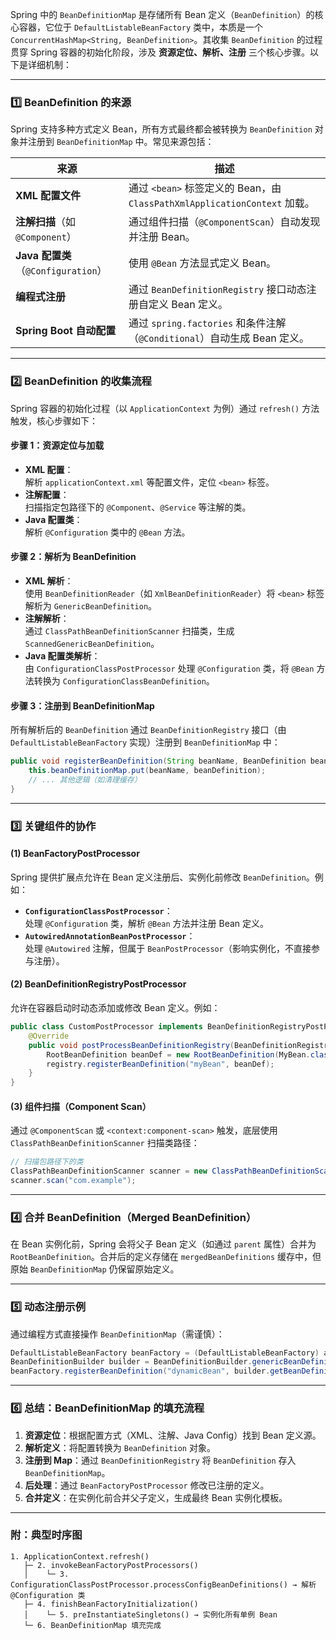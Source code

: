 Spring 中的 `BeanDefinitionMap` 是存储所有 Bean 定义（`BeanDefinition`）的核心容器，它位于 `DefaultListableBeanFactory` 类中，本质是一个 `ConcurrentHashMap<String, BeanDefinition>`。其收集 `BeanDefinition` 的过程贯穿 Spring 容器的初始化阶段，涉及 **资源定位、解析、注册** 三个核心步骤。以下是详细机制：

---

### 1️⃣ **BeanDefinition 的来源**
Spring 支持多种方式定义 Bean，所有方式最终都会被转换为 `BeanDefinition` 对象并注册到 `BeanDefinitionMap` 中。常见来源包括：

| 来源                          | 描述                                                                 |
|-------------------------------|----------------------------------------------------------------------|
| **XML 配置文件**              | 通过 `<bean>` 标签定义的 Bean，由 `ClassPathXmlApplicationContext` 加载。 |
| **注解扫描**（如 `@Component`） | 通过组件扫描（`@ComponentScan`）自动发现并注册 Bean。                     |
| **Java 配置类**（`@Configuration`） | 使用 `@Bean` 方法显式定义 Bean。                                       |
| **编程式注册**                | 通过 `BeanDefinitionRegistry` 接口动态注册自定义 Bean 定义。              |
| **Spring Boot 自动配置**       | 通过 `spring.factories` 和条件注解（`@Conditional`）自动生成 Bean 定义。   |

---

### 2️⃣ **BeanDefinition 的收集流程**
Spring 容器的初始化过程（以 `ApplicationContext` 为例）通过 `refresh()` 方法触发，核心步骤如下：

#### 步骤 1：资源定位与加载
- **XML 配置**：  
  解析 `applicationContext.xml` 等配置文件，定位 `<bean>` 标签。
- **注解配置**：  
  扫描指定包路径下的 `@Component`、`@Service` 等注解的类。
- **Java 配置类**：  
  解析 `@Configuration` 类中的 `@Bean` 方法。

#### 步骤 2：解析为 BeanDefinition
- **XML 解析**：  
  使用 `BeanDefinitionReader`（如 `XmlBeanDefinitionReader`）将 `<bean>` 标签解析为 `GenericBeanDefinition`。
- **注解解析**：  
  通过 `ClassPathBeanDefinitionScanner` 扫描类，生成 `ScannedGenericBeanDefinition`。
- **Java 配置类解析**：  
  由 `ConfigurationClassPostProcessor` 处理 `@Configuration` 类，将 `@Bean` 方法转换为 `ConfigurationClassBeanDefinition`。

#### 步骤 3：注册到 BeanDefinitionMap
所有解析后的 `BeanDefinition` 通过 `BeanDefinitionRegistry` 接口（由 `DefaultListableBeanFactory` 实现）注册到 `BeanDefinitionMap` 中：

```java
public void registerBeanDefinition(String beanName, BeanDefinition beanDefinition) {
    this.beanDefinitionMap.put(beanName, beanDefinition);
    // ... 其他逻辑（如清理缓存）
}
```

---

### 3️⃣ **关键组件的协作**
#### (1) BeanFactoryPostProcessor
Spring 提供扩展点允许在 Bean 定义注册后、实例化前修改 `BeanDefinition`。例如：
- **`ConfigurationClassPostProcessor`**：  
  处理 `@Configuration` 类，解析 `@Bean` 方法并注册 Bean 定义。
- **`AutowiredAnnotationBeanPostProcessor`**：  
  处理 `@Autowired` 注解，但属于 `BeanPostProcessor`（影响实例化，不直接参与注册）。

#### (2) BeanDefinitionRegistryPostProcessor
允许在容器启动时动态添加或修改 Bean 定义。例如：
```java
public class CustomPostProcessor implements BeanDefinitionRegistryPostProcessor {
    @Override
    public void postProcessBeanDefinitionRegistry(BeanDefinitionRegistry registry) {
        RootBeanDefinition beanDef = new RootBeanDefinition(MyBean.class);
        registry.registerBeanDefinition("myBean", beanDef);
    }
}
```

#### (3) 组件扫描（Component Scan）
通过 `@ComponentScan` 或 `<context:component-scan>` 触发，底层使用 `ClassPathBeanDefinitionScanner` 扫描类路径：
```java
// 扫描包路径下的类
ClassPathBeanDefinitionScanner scanner = new ClassPathBeanDefinitionScanner(registry);
scanner.scan("com.example");
```

---

### 4️⃣ **合并 BeanDefinition（Merged BeanDefinition）**
在 Bean 实例化前，Spring 会将父子 Bean 定义（如通过 `parent` 属性）合并为 `RootBeanDefinition`。合并后的定义存储在 `mergedBeanDefinitions` 缓存中，但原始 `BeanDefinitionMap` 仍保留原始定义。

---

### 5️⃣ **动态注册示例**
通过编程方式直接操作 `BeanDefinitionMap`（需谨慎）：
```java
DefaultListableBeanFactory beanFactory = (DefaultListableBeanFactory) applicationContext.getBeanFactory();
BeanDefinitionBuilder builder = BeanDefinitionBuilder.genericBeanDefinition(MyBean.class);
beanFactory.registerBeanDefinition("dynamicBean", builder.getBeanDefinition());
```

---

### 6️⃣ **总结：BeanDefinitionMap 的填充流程**
1. **资源定位**：根据配置方式（XML、注解、Java Config）找到 Bean 定义源。
2. **解析定义**：将配置转换为 `BeanDefinition` 对象。
3. **注册到 Map**：通过 `BeanDefinitionRegistry` 将 `BeanDefinition` 存入 `BeanDefinitionMap`。
4. **后处理**：通过 `BeanFactoryPostProcessor` 修改已注册的定义。
5. **合并定义**：在实例化前合并父子定义，生成最终 Bean 实例化模板。

---

### 附：典型时序图
```plaintext
1. ApplicationContext.refresh()
   ├─ 2. invokeBeanFactoryPostProcessors()
   │    └─ 3. ConfigurationClassPostProcessor.processConfigBeanDefinitions() → 解析 @Configuration 类
   ├─ 4. finishBeanFactoryInitialization()
   │    └─ 5. preInstantiateSingletons() → 实例化所有单例 Bean
   └─ 6. BeanDefinitionMap 填充完成
```